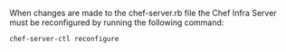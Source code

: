When changes are made to the chef-server.rb file the Chef Infra Server must be reconfigured by running the following command:

```bash
chef-server-ctl reconfigure
```

